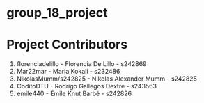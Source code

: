 # group_18_project

# Project Contributors

1. florenciadelillo - Florencia De Lillo - s242869
2. Mar22mar - Maria Kokali - s232486
3. NikolasMumm/s242825 - Nikolas Alexander Mumm - s242825
4. CoditoDTU - Rodrigo Gallegos Dextre - s243563
5. emile440 - Émile Knut Barbé - s242826 
